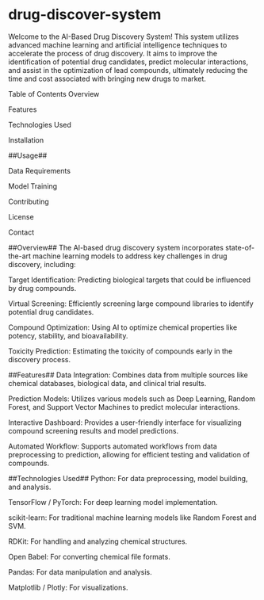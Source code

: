 # drug-discover-system
Welcome to the AI-Based Drug Discovery System! This system utilizes advanced machine learning and artificial intelligence techniques to accelerate the process of drug discovery. It aims to improve the identification of potential drug candidates, predict molecular interactions, and assist in the optimization of lead compounds, ultimately reducing the time and cost associated with bringing new drugs to market.

Table of Contents
Overview

Features

Technologies Used

Installation

##Usage##

Data Requirements

Model Training

Contributing

License

Contact

##Overview##
The AI-based drug discovery system incorporates state-of-the-art machine learning models to address key challenges in drug discovery, including:

Target Identification: Predicting biological targets that could be influenced by drug compounds.

Virtual Screening: Efficiently screening large compound libraries to identify potential drug candidates.

Compound Optimization: Using AI to optimize chemical properties like potency, stability, and bioavailability.

Toxicity Prediction: Estimating the toxicity of compounds early in the discovery process.

##Features##
Data Integration: Combines data from multiple sources like chemical databases, biological data, and clinical trial results.

Prediction Models: Utilizes various models such as Deep Learning, Random Forest, and Support Vector Machines to predict molecular interactions.

Interactive Dashboard: Provides a user-friendly interface for visualizing compound screening results and model predictions.

Automated Workflow: Supports automated workflows from data preprocessing to prediction, allowing for efficient testing and validation of compounds.

##Technologies Used##
Python: For data preprocessing, model building, and analysis.

TensorFlow / PyTorch: For deep learning model implementation.

scikit-learn: For traditional machine learning models like Random Forest and SVM.

RDKit: For handling and analyzing chemical structures.

Open Babel: For converting chemical file formats.

Pandas: For data manipulation and analysis.

Matplotlib / Plotly: For visualizations.
